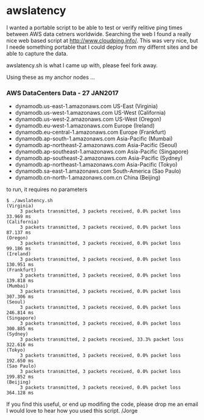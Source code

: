 # awslatency

I wanted a portable script to be able to test or verify relitive ping times between AWS data cetners worldwide. Searching the web I found a really nice web based script at http://www.cloudping.info/. This was very nice, but I neede something portable that I could deploy from my differnt sites and be able to capture the data.

awslatency.sh is what I came up with, please feel fork away.

Using these as my anchor nodes ...
### AWS DataCenters Data - 27 JAN2017
* dynamodb.us-east-1.amazonaws.com	US-East (Virginia)
* dynamodb.us-west-1.amazonaws.com	US-West (California)
* dynamodb.us-west-2.amazonaws.com	US-West (Oregon)
* dynamodb.eu-west-1.amazonaws.com	Europe (Ireland)
* dynamodb.eu-central-1.amazonaws.com	Europe (Frankfurt)
* dynamodb.ap-south-1.amazonaws.com	Asia-Pacific (Mumbai)
* dynamodb.ap-northeast-2.amazonaws.com	Asia-Pacific (Seoul)
* dynamodb.ap-southeast-1.amazonaws.com	Asia-Pacific (Singapore)
* dynamodb.ap-southeast-2.amazonaws.com	Asia-Pacific (Sydney)
* dynamodb.ap-northeast-1.amazonaws.com	Asia-Pacific (Tokyo)
* dynamodb.sa-east-1.amazonaws.com	South-America (Sao Paulo)
* dynamodb.cn-north-1.amazonaws.com.cn	China (Beijing)

to run, it requires no parameters

	$ ./awslatency.sh
	(Virginia)
	     3 packets transmitted, 3 packets received, 0.0% packet loss 33.969 ms
	(California)
	     3 packets transmitted, 3 packets received, 0.0% packet loss 87.137 ms
	(Oregon)
	     3 packets transmitted, 3 packets received, 0.0% packet loss 99.186 ms
	(Ireland)
	     3 packets transmitted, 3 packets received, 0.0% packet loss 130.951 ms
	(Frankfurt)
	     3 packets transmitted, 3 packets received, 0.0% packet loss 139.818 ms
	(Mumbai)
	     3 packets transmitted, 3 packets received, 0.0% packet loss 307.306 ms
	(Seoul)
	     3 packets transmitted, 3 packets received, 0.0% packet loss 246.814 ms
	(Singapore)
	     3 packets transmitted, 3 packets received, 0.0% packet loss 300.885 ms
	(Sydney)
	     3 packets transmitted, 2 packets received, 33.3% packet loss 322.616 ms
	(Tokyo)
	     3 packets transmitted, 3 packets received, 0.0% packet loss 192.650 ms
	(Sao Paulo)
	     3 packets transmitted, 3 packets received, 0.0% packet loss 199.852 ms
	(Beijing)
	     3 packets transmitted, 3 packets received, 0.0% packet loss 364.128 ms
	     
If you find this useful, or end up modifing the code, please drop me an email I would love to hear how you used this script.
/Jorge
